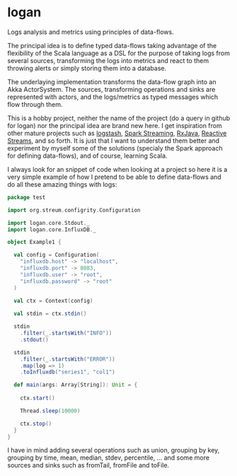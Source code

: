 logan
=====

Logs analysis and metrics using principles of data-flows.

The principal idea is to define typed data-flows taking advantage of the flexibility of the Scala language as a DSL for the purpose of taking logs from several sources, transforming the logs into metrics and react to them throwing alerts or simply storing them into a database.

The underlaying implementation transforms the data-flow graph into an Akka ActorSystem. The sources, transforming operations and sinks are represented with actors, and the logs/metrics as typed messages which flow through them.

This is a hobby project, neither the name of the project (do a query in github for logan) nor the principal idea are brand new here. I get inspiration from other mature projects such as [logstash](http://logstash.net/), [Spark Streaming](https://spark.apache.org/streaming/), [RxJava](https://github.com/ReactiveX/RxJava), [Reactive Streams](http://www.reactive-streams.org/), and so forth. It is just that I want to understand them better and experiment by myself some of the solutions (specialy the Spark approach for defining data-flows), and of course, learning Scala.

I always look for an snippet of code when looking at a project so here it is a very simple example of how I pretend to be able to define data-flows and do all these amazing things with logs:

```Scala
package test

import org.streum.configrity.Configuration

import logan.core.Stdout._
import logan.core.InfluxDB._

object Example1 {

  val config = Configuration(
    "influxdb.host" -> "localhost",
    "influxdb.port" -> 8083,
    "influxdb.user" -> "root",
    "influxdb.password" -> "root"
  )
  
  val ctx = Context(config)

  val stdin = ctx.stdin()

  stdin
    .filter(_.startsWith("INFO"))
    .stdout()

  stdin
    .filter(_.startsWith("ERROR"))
    .map(log => 1)
    .toInfluxdb("series1", "col1")

  def main(args: Array[String]): Unit = {
  
    ctx.start()

    Thread.sleep(10000)

    ctx.stop()
  }
}
```

I have in mind adding several operations such as union, grouping by key, grouping by time, mean, median, stdev, percentile, ... and some more sources and sinks such as fromTail, fromFile and toFile.

